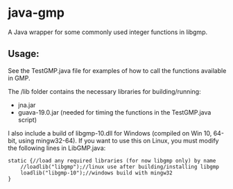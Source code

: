 # java-gmp
A Java wrapper for some commonly used integer functions in libgmp.

## Usage:
See the TestGMP.java file for examples of how to call the functions available in GMP.

The /lib folder contains the necessary libraries for building/running:
* jna.jar
* guava-19.0.jar (needed for timing the functions in the TestGMP.java script)

I also include a build of libgmp-10.dll for Windows (compiled on Win 10, 64-bit, using mingw32-64). If you want to use this on Linux, you must modify the following lines in LibGMP.java:
```
static {//load any required libraries (for now libgmp only) by name
	//loadlib("libgmp");//linux use after building/installing libgmp
	loadlib("libgmp-10");//windows build with mingw32
}
```
